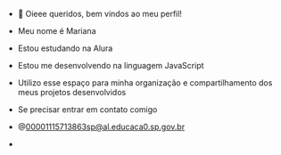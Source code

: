 - 👋 Oieee queridos, bem vindos ao meu perfil!
- Meu nome é Mariana 
- Estou estudando na Alura
- Estou me desenvolvendo na linguagem JavaScript
- Utilizo esse espaço para minha organização e compartilhamento dos meus projetos desenvolvidos


- Se precisar entrar em contato comigo
- @00001115713863sp@al.educaca0.sp.gov.br
- 
<!---
marianadosrios/marianadosrios is a ✨ special ✨ repository because its `README.md` (this file) appears on your GitHub profile.
You can click the Preview link to take a look at your changes.
--->
